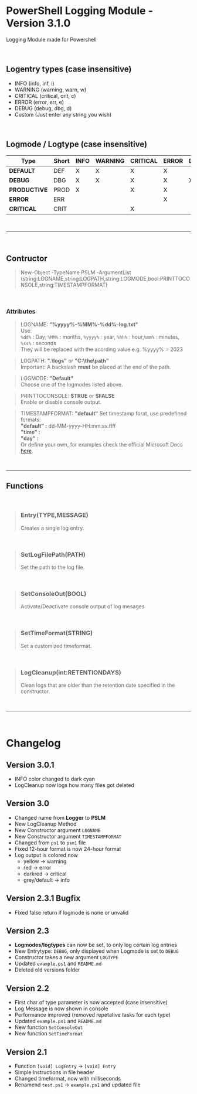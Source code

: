 # PowerShell Logging Module - Version 3.1.0
 Logging Module made for Powershell
 
<br>

## Logentry types (case insensitive) 
 - INFO 	(info, inf, i)
 - WARNING  (warning, warn, w)
 - CRITICAL (critical, crit, c)
 - ERROR	(error, err, e)
 - DEBUG    (debug, dbg, d)
 - Custom   (Just enter any string you wish)

<br>

## Logmode / Logtype (case insensitive)

| **Type**       | **Short** | **INFO** | **WARNING** | **CRITICAL** | **ERROR** | **DEBUG** |
|----------------|-----------|----------|-------------|--------------|-----------|-----------|
| **DEFAULT**    | DEF       |     X    |      X      |       X      |     X     |           |
| **DEBUG**      | DBG       |     X    |      X      |       X      |     X     |     X     |
| **PRODUCTIVE** | PROD      |     X    |             |       X      |     X     |           |
| **ERROR**      | ERR       |          |             |              |     X     |           |
| **CRITICAL**   | CRIT      |          |             |       X      |           |           |

<br>

---

<br>

## Contructor
>New-Object -TypeName PSLM -ArgumentList (string:LOGNAME,string:LOGPATH,string:LOGMODE,bool:PRINTTOCONSOLE,string:TIMESTAMPFORMAT)

<br>

### Attributes

> LOGNAME:  **"%yyyy%-%MM%-%dd%-log.txt"** <br>
> Use: <br> ``%dd%`` : Day, ``%MM%`` : months, ``%yyyy%`` : year, ``%hh%`` : hour,``%mm%`` : minutes, ``%ss%`` : seconds <br>
> They will be replaced with the acording value e.g. %yyyy% = 2023

> LOGPATH: **".\logs\"** or **"C:\the\path\"** <br>
> Important: A backslash **must** be placed at the end of the path.

> LOGMODE: **"Default"** <br>
> Choose one of the logmodes listed above.

> PRINTTOCONSOLE: **\$TRUE** or **\$FALSE** <br>
> Enable or disable console output. 

> TIMESTAMPFORMAT: **"default"**
> Set timestamp forat, use predefined formats: <br>
> **"default" :** dd-MM-yyyy-HH:mm:ss.ffff <br>
> **"time" :** <br>
> **"day" :** <br>
> Or define your own, for examples check the official Microsoft Docs [here](https://learn.microsoft.com/en-us/powershell/module/microsoft.powershell.utility/get-date?view=powershell-7.3#examples).


<br>

---

## Functions

<br>

>### Entry(TYPE,MESSAGE)
>Creates a single log entry.

<br>

>### SetLogFilePath(PATH)
>Set the path to the log file.

<br>

>### SetConsoleOut(BOOL)
>Activate/Deactivate console output of log mesages.

<br>

>### SetTimeFormat(STRING)
>Set a customized timeformat.

<br>

>### LogCleanup(int:RETENTIONDAYS)
>Clean logs that are older than the retention date specified in the constructor.

<br>

_________________


<br>

# Changelog

## Version 3.0.1
 - INFO color changed to dark cyan
 - LogCleanup now logs how many files got deleted


## Version 3.0
 - Changed name from **Logger** to **PSLM**
 - New LogCleanup Method
 - New Constructor argument `LOGNAME`
 - New Constructor argument `TIMESTAMPFORMAT`
 - Changed from `ps1` to `psm1` file
 - Fixed 12-hour format is now 24-hour format
 - Log output is colored now
   - yellow -> warning
   - red -> error
   - darkred -> critical
   - grey/default -> info


## Version 2.3.1 Bugfix
 - Fixed false return if logmode is none or unvalid


## Version 2.3
 - **Logmodes/logtypes** can now be set, to only log certain log entries
 - New Entrytype: `DEBUG`, only displayed when Logmode is set to `DEBUG`
 - Constructor takes a new argument `LOGTYPE`
 - Updated `example.ps1` and `README.md`
 - Deleted old versions folder


## Version 2.2
 - First char of type parameter is now accepted (case insensitive)
 - Log Message is now shown in console
 - Performance improved (removed repetative tasks for each type)
 - Updated `example.ps1` and `README.md`
 - New function `SetConsoleOut`
 - New function `SetTimeFormat`
 

## Version 2.1
 - Function `[void] LogEntry` -> `[void] Entry`
 - Simple Instructions in file header
 - Changed timeformat, now with milliseconds
 - Renamend `test.ps1` -> `example.ps1` and updated file
